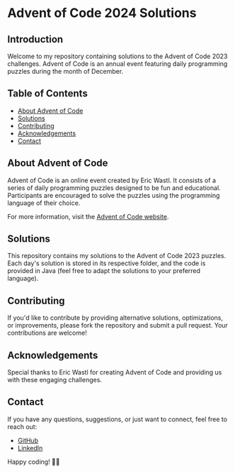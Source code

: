 # Advent of Code 2024 Solutions

## Introduction

Welcome to my repository containing solutions to the Advent of Code 2023 challenges. Advent of Code is an annual event featuring daily programming puzzles during the month of December.

## Table of Contents

- [About Advent of Code](#about-advent-of-code)
- [Solutions](#solutions)
- [Contributing](#contributing)
- [Acknowledgements](#acknowledgements)
- [Contact](#contact)

## About Advent of Code

Advent of Code is an online event created by Eric Wastl. It consists of a series of daily programming puzzles designed to be fun and educational. Participants are encouraged to solve the puzzles using the programming language of their choice.

For more information, visit the [Advent of Code website](https://[adventofcode](https://adventofcode.com/).com/).

## Solutions

This repository contains my solutions to the Advent of Code 2023 puzzles. Each day's solution is stored in its respective folder, and the code is provided in Java (feel free to adapt the solutions to your preferred language).

## Contributing

If you'd like to contribute by providing alternative solutions, optimizations, or improvements, please fork the repository and submit a pull request. Your contributions are welcome!

## Acknowledgements

Special thanks to Eric Wastl for creating Advent of Code and providing us with these engaging challenges.

## Contact

If you have any questions, suggestions, or just want to connect, feel free to reach out:

- [GitHub](https://github.com/namanlab)
- [LinkedIn](https://www.linkedin.com/in/naman-agr/)

Happy coding! 🎄✨
